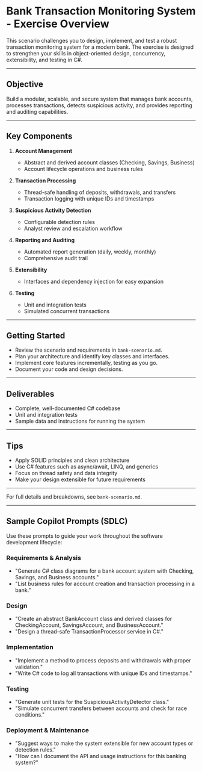 # Bank Transaction Monitoring System - Exercise Overview

This scenario challenges you to design, implement, and test a robust transaction monitoring system for a modern bank. The exercise is designed to strengthen your skills in object-oriented design, concurrency, extensibility, and testing in C#.

---

## Objective

Build a modular, scalable, and secure system that manages bank accounts, processes transactions, detects suspicious activity, and provides reporting and auditing capabilities.

---

## Key Components

1. **Account Management**
   - Abstract and derived account classes (Checking, Savings, Business)
   - Account lifecycle operations and business rules

2. **Transaction Processing**
   - Thread-safe handling of deposits, withdrawals, and transfers
   - Transaction logging with unique IDs and timestamps

3. **Suspicious Activity Detection**
   - Configurable detection rules
   - Analyst review and escalation workflow

4. **Reporting and Auditing**
   - Automated report generation (daily, weekly, monthly)
   - Comprehensive audit trail

5. **Extensibility**
   - Interfaces and dependency injection for easy expansion

6. **Testing**
   - Unit and integration tests
   - Simulated concurrent transactions

---

## Getting Started

- Review the scenario and requirements in `bank-scenario.md`.
- Plan your architecture and identify key classes and interfaces.
- Implement core features incrementally, testing as you go.
- Document your code and design decisions.

---

## Deliverables

- Complete, well-documented C# codebase
- Unit and integration tests
- Sample data and instructions for running the system

---

## Tips

- Apply SOLID principles and clean architecture
- Use C# features such as async/await, LINQ, and generics
- Focus on thread safety and data integrity
- Make your design extensible for future requirements

---

For full details and breakdowns, see `bank-scenario.md`.

---

## Sample Copilot Prompts (SDLC)

Use these prompts to guide your work throughout the software development lifecycle:

### Requirements & Analysis
- "Generate C# class diagrams for a bank account system with Checking, Savings, and Business accounts."
- "List business rules for account creation and transaction processing in a bank."

### Design
- "Create an abstract BankAccount class and derived classes for CheckingAccount, SavingsAccount, and BusinessAccount."
- "Design a thread-safe TransactionProcessor service in C#."

### Implementation
- "Implement a method to process deposits and withdrawals with proper validation."
- "Write C# code to log all transactions with unique IDs and timestamps."

### Testing
- "Generate unit tests for the SuspiciousActivityDetector class."
- "Simulate concurrent transfers between accounts and check for race conditions."

### Deployment & Maintenance
- "Suggest ways to make the system extensible for new account types or detection rules."
- "How can I document the API and usage instructions for this banking system?"